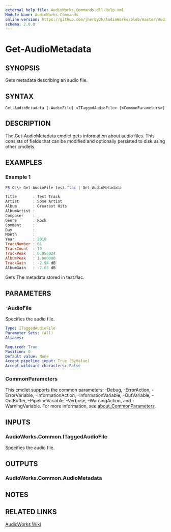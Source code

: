 ```yaml
---
external help file: AudioWorks.Commands.dll-Help.xml
Module Name: AudioWorks.Commands
online version: https://github.com/jherby2k/AudioWorks/blob/master/AudioWorks/src/AudioWorks.Commands/docs/Get-AudioMetadata.md
schema: 2.0.0
---
```


# Get-AudioMetadata

## SYNOPSIS
Gets metadata describing an audio file.

## SYNTAX

```
Get-AudioMetadata [-AudioFile] <ITaggedAudioFile> [<CommonParameters>]
```

## DESCRIPTION
The Get-AudioMetadata cmdlet gets information about audio files. This consists of fields that can be modified and optionally persisted to disk using other cmdlets.

## EXAMPLES

### Example 1
```powershell
PS C:\> Get-AudioFile test.flac | Get-AudioMetadata

Title       : Test Track
Artist      : Some Artist
Album       : Greatest Hits
AlbumArtist :
Composer    :
Genre       : Rock
Comment     :
Day         :
Month       :
Year        : 2018
TrackNumber : 01
TrackCount  : 10
TrackPeak   : 0.956024
AlbumPeak   : 1.000000
TrackGain   : -2.94 dB
AlbumGain   : -7.65 dB
```

Gets The metadata stored in test.flac.

## PARAMETERS

### -AudioFile
Specifies the audio file.

```yaml
Type: ITaggedAudioFile
Parameter Sets: (All)
Aliases:

Required: True
Position: 0
Default value: None
Accept pipeline input: True (ByValue)
Accept wildcard characters: False
```

### CommonParameters
This cmdlet supports the common parameters: -Debug, -ErrorAction, -ErrorVariable, -InformationAction, -InformationVariable, -OutVariable, -OutBuffer, -PipelineVariable, -Verbose, -WarningAction, and -WarningVariable. For more information, see [about_CommonParameters](http://go.microsoft.com/fwlink/?LinkID=113216).

## INPUTS

### AudioWorks.Common.ITaggedAudioFile
Specifies the audio file.

## OUTPUTS

### AudioWorks.Common.AudioMetadata
## NOTES

## RELATED LINKS

[AudioWorks Wiki](https://github.com/jherby2k/AudioWorks/wiki)
